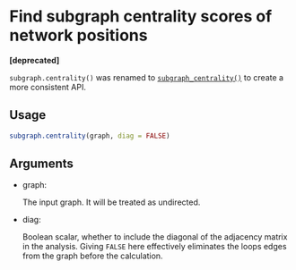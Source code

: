 # Find subgraph centrality scores of network positions

**\[deprecated\]**

`subgraph.centrality()` was renamed to
[`subgraph_centrality()`](https://r.igraph.org/reference/subgraph_centrality.md)
to create a more consistent API.

## Usage

``` r
subgraph.centrality(graph, diag = FALSE)
```

## Arguments

- graph:

  The input graph. It will be treated as undirected.

- diag:

  Boolean scalar, whether to include the diagonal of the adjacency
  matrix in the analysis. Giving `FALSE` here effectively eliminates the
  loops edges from the graph before the calculation.
